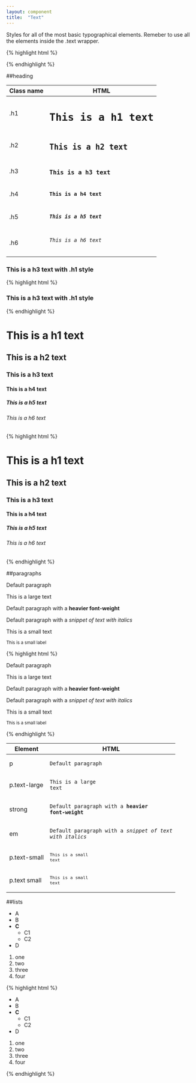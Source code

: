 ```yaml
---
layout: component
title:  "Text"
---
```


Styles for all of the most basic typographical elements. Remeber to use all the elements inside the .text wrapper.

{% highlight html %}
<div class="text">
    <!-- Place here the html element -->
</div>
{% endhighlight %}


##heading

| Class name | HTML                                                            |
|------------|-----------------------------------------------------------------|
| .h1        | <code class="text"><h1 class="h1">This is a h1 text</h1></code> |
| .h2        | <code class="text"><h2 class="h2">This is a h2 text</h2></code> |
| .h3        | <code class="text"><h3 class="h3">This is a h3 text</h3></code> |
| .h4        | <code class="text"><h4 class="h4">This is a h4 text</h4></code> |
| .h5        | <code class="text"><h5 class="h5">This is a h5 text</h5></code> |
| .h6        | <code class="text"><h6 class="h6">This is a h6 text</h6></code> |

<div class="penguin-example">
    <h3 class="h1">This is a h3 text with .h1 style</h3>
</div>

{% highlight html %}
<h3 class="h1">This is a h3 text with .h1 style</h3>
{% endhighlight %}

<div class="penguin-example text">
    <h1>This is a h1 text</h1>
    <h2>This is a h2 text</h2>
    <h3>This is a h3 text</h3>
    <h4>This is a h4 text</h4>
    <h5>This is a h5 text</h5>
    <h6>This is a h6 text</h6>
</div>

{% highlight html %}
<div class="text">
    <h1>This is a h1 text</h1>
    <h2>This is a h2 text</h2>
    <h3>This is a h3 text</h3>
    <h4>This is a h4 text</h4>
    <h5>This is a h5 text</h5>
    <h6>This is a h6 text</h6>
</div>
{% endhighlight %}




##paragraphs

<div class="penguin-example text">
    <p>Default paragraph</p>
    <p class="text-large">This is a large text</p>
    <p>Default paragraph with a <strong>heavier font-weight</strong></p>
    <p>Default paragraph with a <em>snippet of text with italics</em></p>
    <p class="text-small">This is a small text</p>
    <p class="text"><small>This is a small label</small></p>
</div>

{% highlight html %}
<div class="text">
    <p>Default paragraph</p>
    <p class="text-large">This is a large text</p>
    <p>Default paragraph with a <strong>heavier font-weight</strong></p>
    <p>Default paragraph with a <em>snippet of text with italics</em></p>
    <p class="text-small">This is a small text</p>
    <p class="text"><small>This is a small label</small></p>
</div>
{% endhighlight %}

| Element | HTML                                                                                            |
|---------|-------------------------------------------------------------------------------------------------|
| p       | <code class="text"><p>Default paragraph</p></code>                                              |
| p.text-large  | <code class="text"><p class="text-large">This is a large text</p></code>                            |
| strong  | <code class="text"><p>Default paragraph with a <strong>heavier font-weight</strong></p></code>  |
| em      | <code class="text"><p>Default paragraph with a <em>snippet of text with italics</em></p></code> |
| p.text-small   | <code class="text"><p class="text-small"><small>This is a small text</small></p></code>                                   |
| p.text small   | <code class="text"><p class="text"><small>This is a small text</small></p></code>                                   |





##lists
<div class="penguin-example text">
    <ul>
        <li>A</li>
        <li>B</li>
        <li>
            <strong>C</strong>
            <ul>
                <li>C1</li>
                <li>C2</li>
            </ul>
        </li>
        <li>D</li>
    </ul>
    <ol>
        <li>one</li>
        <li>two</li>
        <li>three</li>
        <li>four</li>
    </ol>
</div>


{% highlight html %}
<div class="text">
    <ul>
        <li>A</li>
        <li>B</li>
        <li>
            <strong>C</strong>
            <ul>
                <li>C1</li>
                <li>C2</li>
            </ul>
        </li>
        <li>D</li>
    </ul>
    <ol>
        <li>one</li>
        <li>two</li>
        <li>three</li>
        <li>four</li>
    </ol>
</div>
{% endhighlight %}